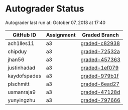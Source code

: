# Autograder Status
Autograder last run at: October 07, 2018 at 17:40

| GitHub ID | Assignment | Graded Branch |
|-----------|------------|---------------|
| ach1lles11 | a3 | [graded-c82938](https://github.com/Fall2018COMP401-001/a3-ach1lles11/tree/graded-c82938) | 
| chipduy | a3 | [graded-72532a](https://github.com/Fall2018COMP401-001/a3-chipduy/tree/graded-72532a) | 
| jhan56 | a3 | [graded-457363](https://github.com/Fall2018COMP401-001/a3-jhan56/tree/graded-457363) | 
| justinhadad | a3 | [graded-1ef079](https://github.com/Fall2018COMP401-001/a3-justinhadad/tree/graded-1ef079) | 
| kaydofspades | a3 | [graded-979b1f](https://github.com/Fall2018COMP401-001/a3-kaydofspades/tree/graded-979b1f) | 
| plschmitt | a3 | [graded-6ead27](https://github.com/Fall2018COMP401-001/a3-plschmitt/tree/graded-6ead27) | 
| usmanraja9 | a3 | [graded-47128d](https://github.com/Fall2018COMP401-001/a3-usmanraja9/tree/graded-47128d) | 
| yunyingzhu | a3 | [graded-797666](https://github.com/Fall2018COMP401-001/a3-yunyingzhu/tree/graded-797666) | 
